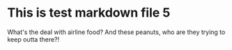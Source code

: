 # This is test markdown file 5

What's the deal with airline food? And these peanuts, who are they trying to keep outta there?!

